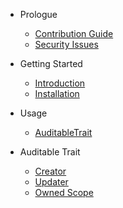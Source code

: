 - Prologue
    - [Contribution Guide](/docs/laravel-auditable/{{version}}/contributing)
    - [Security Issues](/docs/laravel-auditable/{{version}}/security)

- Getting Started
    - [Introduction](/docs/laravel-auditable/{{version}}/introduction)
    - [Installation](/docs/laravel-auditable/{{version}}/installation)

- Usage
    - [AuditableTrait](/docs/laravel-auditable/{{version}}/usage)

- Auditable Trait
    - [Creator](/docs/laravel-auditable/{{version}}/auditable-trait#creator)
    - [Updater](/docs/laravel-auditable/{{version}}/auditable-trait#updater)
    - [Owned Scope](/docs/laravel-auditable/{{version}}/auditable-trait#owned)